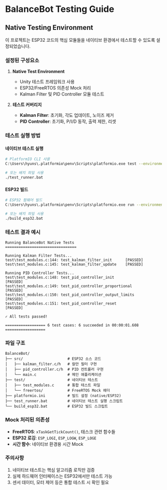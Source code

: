 # BalanceBot Testing Guide

## Native Testing Environment

이 프로젝트는 ESP32 코드의 핵심 모듈들을 네이티브 환경에서 테스트할 수 있도록 설정되었습니다.

### 설정된 구성요소

1. **Native Test Environment**
   - Unity 테스트 프레임워크 사용
   - ESP32/FreeRTOS 의존성 Mock 처리
   - Kalman Filter 및 PID Controller 모듈 테스트

2. **테스트 커버리지**
   - **Kalman Filter**: 초기화, 각도 업데이트, 노이즈 제거
   - **PID Controller**: 초기화, P/I/D 동작, 출력 제한, 리셋

### 테스트 실행 방법

#### 네이티브 테스트 실행
```bash
# PlatformIO CLI 사용
C:\Users\hyuns\.platformio\penv\Scripts\platformio.exe test --environment native

# 또는 배치 파일 사용
./test_runner.bat
```

#### ESP32 빌드
```bash
# ESP32 펌웨어 빌드
C:\Users\hyuns\.platformio\penv\Scripts\platformio.exe run --environment esp32-s3-devkitc-1

# 또는 배치 파일 사용
./build_esp32.bat
```

### 테스트 결과 예시
```
Running BalanceBot Native Tests
================================

Running Kalman Filter Tests...
test\test_modules.c:144: test_kalman_filter_init      [PASSED]
test\test_modules.c:145: test_kalman_filter_update    [PASSED]

Running PID Controller Tests...
test\test_modules.c:148: test_pid_controller_init                [PASSED]
test\test_modules.c:149: test_pid_controller_proportional        [PASSED]
test\test_modules.c:150: test_pid_controller_output_limits       [PASSED]
test\test_modules.c:151: test_pid_controller_reset               [PASSED]

✓ All tests passed!

================== 6 test cases: 6 succeeded in 00:00:01.608 ==================
```

### 파일 구조
```
BalanceBot/
├── src/                    # ESP32 소스 코드
│   ├── kalman_filter.c/h   # 칼만 필터 구현
│   ├── pid_controller.c/h  # PID 컨트롤러 구현
│   └── main.c              # 메인 애플리케이션
├── test/                   # 네이티브 테스트
│   ├── test_modules.c      # 통합 테스트 파일
│   └── freertos/           # FreeRTOS Mock 헤더
├── platformio.ini          # 빌드 설정 (native/ESP32)
├── test_runner.bat         # 네이티브 테스트 실행 스크립트
└── build_esp32.bat         # ESP32 빌드 스크립트
```

### Mock 처리된 의존성
- **FreeRTOS**: `xTaskGetTickCount()`, 태스크 관련 함수들
- **ESP32 로깅**: `ESP_LOGI`, `ESP_LOGW`, `ESP_LOGE`
- **시간 함수**: 네이티브 환경용 시간 Mock

### 주의사항
1. 네이티브 테스트는 핵심 알고리즘 로직만 검증
2. 실제 하드웨어 인터페이스는 ESP32에서만 테스트 가능
3. 센서 데이터, 모터 제어 등은 통합 테스트 시 확인 필요